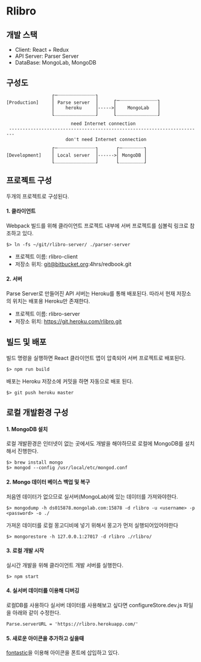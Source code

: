 # Rlibro

## 개발 스택 
 
 - Client: React + Redux
 - API Server: Parser Server
 - DataBase: MongoLab, MongoDB

## 구성도

                     ⎡̅̅̅̅̅‾‾‾‾‾‾‾‾‾‾‾‾‾‾‾⎤      
    [Production]     ⎢ Parse server  ⎟      ⎡̅̅̅̅̅‾‾‾‾‾‾‾‾‾‾‾‾‾‾‾⎤
                     ⎢    heroku     ⎟----->⎢    MongoLab   ⎟
                     ⎣_______________⎦      ⎣_______________⎦

                            need Internet connection
     ------------------------------------------------------------------------
                          don't need Internet connection

                     ⎡̅̅̅̅̅‾‾‾‾‾‾‾‾‾‾‾‾‾‾‾⎤       ⎡̅̅̅̅̅‾‾‾‾‾‾‾‾‾⎤
    [Development]    ⎢ Local server  ⎟------>⎢ MongoDB ⎟ 
                     ⎣_______________⎦       ⎣_________⎦

## 프로젝트 구성
두개의 프로젝트로 구성된다. 

#### 1. 클라이언트
Webpack 빌드를 위해 클라이언트 프로젝트 내부에 서버 프로젝트를 심볼릭 링크로 참조하고 있다. 
    
    $> ln -fs ~/git/rlibro-server/ ./parser-server

 - 프로젝트 이름: rlibro-client
 - 저장소 위치: git@bitbucket.org:4hrs/redbook.git

#### 2. 서버
Parse Server로 만들어진 API 서버는 Heroku를 통해 배포된다. 따라서 현재 저장소의 위치는 배포용 Heroku만 존재한다. 

 - 프로젝트 이름: rlibro-server
 - 저장소 위치: https://git.heroku.com/rlibro.git

## 빌드 및 배포
빌드 명령을 실행하면 React 클라이언트 앱이 압축되어 서버 프로젝트로 배포된다. 

    $> npm run build

배포는 Heroku 저장소에 커밋을 하면 자동으로 배포 된다. 

    $> git push heroku master


## 로컬 개발환경 구성
#### 1. MongoDB 설치
로컬 개발환경은 인터넷이 없는 곳에서도 개발을 해야하므로 로컬에 MongoDB를 설치해서 진행한다. 

    $> brew install mongo
    $> mongod --config /usr/local/etc/mongod.conf

#### 2. Mongo 데이터 베이스 백업 및 복구
처음엔 데이터가 없으므로 실서버(MongoLab)에 있는 데이터를 가져와야한다. 

    $> mongodump -h ds015878.mongolab.com:15878 -d rlibro -u <username> -p <password> -o ./

가져온 데이터를 로컬 몽고디비에 넣기 위해서 몽고가 먼저 실행되어있어야한다 

    $> mongorestore -h 127.0.0.1:27017 -d rlibro ./rlibro/

#### 3. 로컬 개발 시작
실시간 개발을 위해 클라이언트 개발 서버를 실행한다. 

    $> npm start

#### 4. 실서버 데이터를 이용해 디버깅
로컬DB를 사용하다 실서버 데이터를 사용해보고 싶다면 configureStore.dev.js 파일을 아래와 같이 수정한다.

    Parse.serverURL = 'https://rlibro.herokuapp.com/'

#### 5. 새로운 아이콘을 추가하고 싶을때
[fontastic](https://app.fontastic.me/accounts/login/)을 이용해 아이콘을 폰트에 삽입하고 있다. 

        
